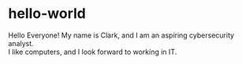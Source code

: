 # hello-world

Hello Everyone! My name is Clark, and I am an aspiring cybersecurity analyst.  
I like computers, and I look forward to working in IT.
